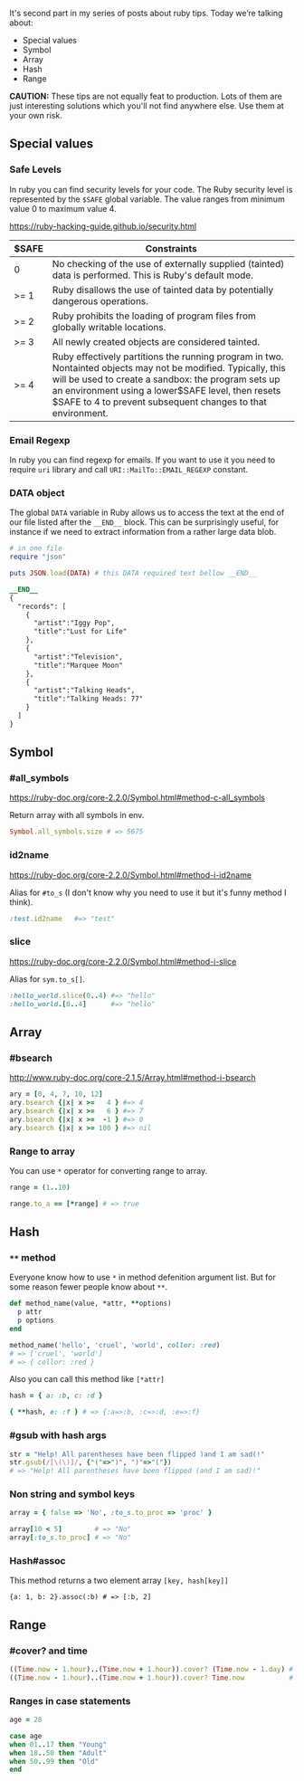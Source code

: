 It's second part in my series of posts about ruby tips. Today we’re talking about:

* Special values
* Symbol
* Array
* Hash
* Range

__CAUTION:__ These tips are not equally feat to production. Lots of them are just interesting solutions which you'll not find anywhere else. Use them at your own risk.

## Special values
### Safe Levels
In ruby you can find security levels for your code.
The Ruby security level is represented by the `$SAFE` global variable.
The value ranges from minimum value 0 to maximum value 4.

https://ruby-hacking-guide.github.io/security.html

| $SAFE |	Constraints |
|-------|-------------|
|   0   |	No checking of the use of externally supplied (tainted) data is performed. This is Ruby's default mode. |
| >= 1  | Ruby disallows the use of tainted data by potentially dangerous operations. |
| >= 2  | Ruby prohibits the loading of program files from globally writable locations. |
| >= 3  | All newly created objects are considered tainted. |
| >= 4  | Ruby effectively partitions the running program in two. Nontainted objects may not be modified. Typically, this will be used to create a sandbox: the program sets up an environment using a lower$SAFE level, then resets $SAFE to 4 to prevent subsequent changes to that environment. |

### Email Regexp
In ruby you can find regexp for emails. If you want to use it you need to require `uri` library and call `URI::MailTo::EMAIL_REGEXP` constant.

### DATA object
The global `DATA` variable in Ruby allows us to access the text at the end of
our file listed after the `__END__` block. This can be surprisingly useful, for
instance if we need to extract information from a rather large data blob.

```ruby
# in one file
require "json"

puts JSON.load(DATA) # this DATA required text bellow __END__

__END__
{
  "records": [
    {
      "artist":"Iggy Pop",
      "title":"Lust for Life"
    },
    {
      "artist":"Television",
      "title":"Marquee Moon"
    },
    {
      "artist":"Talking Heads",
      "title":"Talking Heads: 77"
    }
  ]
}
```

## Symbol
### #all_symbols
https://ruby-doc.org/core-2.2.0/Symbol.html#method-c-all_symbols

Return array with all symbols in env.
``` ruby
Symbol.all_symbols.size # => 5675
```

### id2name
https://ruby-doc.org/core-2.2.0/Symbol.html#method-i-id2name

Alias for `#to_s` (I don't know why you need to use it but it's funny method I think).
```ruby
:test.id2name   #=> "test"
```

### slice
https://ruby-doc.org/core-2.2.0/Symbol.html#method-i-slice

Alias for `sym.to_s[]`.
```ruby
:hello_world.slice(0..4) #=> "hello"
:hello_world.[0..4]      #=> "hello"
```

## Array
### #bsearch
http://www.ruby-doc.org/core-2.1.5/Array.html#method-i-bsearch

``` ruby
ary = [0, 4, 7, 10, 12]
ary.bsearch {|x| x >=   4 } #=> 4
ary.bsearch {|x| x >=   6 } #=> 7
ary.bsearch {|x| x >=  -1 } #=> 0
ary.bsearch {|x| x >= 100 } #=> nil
```

### Range to array
You can use `*` operator for converting range to array.

```ruby
range = (1..10)

range.to_a == [*range] # => true
```

## Hash
### `**` method
Everyone know how to use `*` in method defenition argument list. But for some reason fewer people know about `**`.

```ruby
def method_name(value, *attr, **options)
  p attr
  p options
end

method_name('hello', 'cruel', 'world', collor: :red)
# => ['cruel', 'world']
# => { collor: :red }
```

Also you can call this method like `[*attr]`
```ruby
hash = { a: :b, c: :d }

{ **hash, e: :f } # => {:a=>:b, :c=>:d, :e=>:f}
```

### #gsub with hash args
``` ruby
str = "Help! All parentheses have been flipped )and I am sad(!"
str.gsub(/[\(\)]/, {"("=>")", ")"=>"("})
# => "Help! All parentheses have been flipped (and I am sad)!"
```

### Non string and symbol keys
```ruby
array = { false => 'No', :to_s.to_proc => 'proc' }

array[10 < 5]        # => "No"
array[:to_s.to_proc] # => "No"
```

### Hash#assoc
This method returns a two element array `[key, hash[key]]`

```
{a: 1, b: 2}.assoc(:b) # => [:b, 2]
```

## Range
### #cover? and time
``` ruby
((Time.now - 1.hour)..(Time.now + 1.hour)).cover? (Time.now - 1.day) # => false
((Time.now - 1.hour)..(Time.now + 1.hour)).cover? Time.now           # => true
```

### Ranges in case statements
```ruby
age = 28

case age
when 01..17 then "Young"
when 18..50 then "Adult"
when 50..99 then "Old"
end
```
